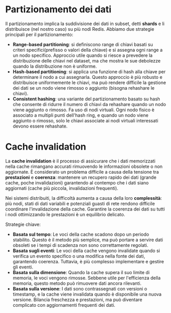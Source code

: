 # Partizionamento dei dati

Il partizionamento implica la suddivisione dei dati in subset, detti **shards** e li distribuisce (nel nostro caso) su più nodi Redis. Abbiamo due strategie principali per il partizionamento:
- **Range-based partitioning**: si definiscono range di chiavi basati su criteri specifici(prefisso o valori della chiave) e si assegna ogni range a un nodo specifico. Approccio utile quando si riesce a prevedere la distribuzione delle chiavi nel dataset, ma che mostra le sue debolezze quando la distribuzione non è uniforme.
- **Hash-based partitioning**: si applica una funzione di hash alla chiave per determinare il nodo a cui assegnarla. Questo approccio è più robusto e distribuisce uniformemente le chiavi, ma può rendere difficile la gestione dei dati se un nodo viene rimosso o aggiunto (bisogna rehashare le chiavi).
- **Consistent hashing**: una variante del partizionamento basato su hash che consente di ridurre il numero di chiavi da rehashare quando un nodo viene aggiunto o rimosso. Fa uso di nodi virtuali. Ogni nodo fisico è associato a multipli punti dell'hash ring, e quando un nodo viene aggiunto o rimosso, solo le chiavi associate ai nodi virtuali interessati devono essere rehashate. 

# Cache invalidation

La **cache invalidation** è il processo di assicurare che i dati memorizzati nella cache rimangano accurati rimuovendo le informazioni obsolete o non aggiornate. È considerato un problema difficile a causa della tensione tra **prestazioni** e **coerenza**: mantenere un recupero rapido dei dati (grande cache, poche invalidazioni) garantendo al contempo che i dati siano aggiornati (cache più piccola, invalidazioni frequenti).

Nei sistemi distribuiti, la difficoltà aumenta a causa della loro **complessità**: più nodi, stati di dati variabili e potenziali guasti di rete rendono difficile coordinare l'invalidazione della cache. Garantire la coerenza dei dati su tutti i nodi ottimizzando le prestazioni è un equilibrio delicato.

Strategie chiave:
* **Basata sul tempo**: Le voci della cache scadono dopo un periodo stabilito. Questo è il metodo più semplice, ma può portare a servire dati obsoleti se i tempi di scadenza non sono correttamente regolati.
* **Basata sugli eventi**: Le voci della cache vengono invalidate quando si verifica un evento specifico o una modifica nella fonte dei dati, garantendo coerenza. Tuttavia, è più complesso implementare e gestire gli eventi.
* **Basata sulla dimensione**: Quando la cache supera il suo limite di memoria, le voci vengono rimosse. Sebbene utile per l'efficienza della memoria, questo metodo può rimuovere dati ancora rilevanti.
* **Basata sulla versione**: I dati sono contrassegnati con versioni o timestamp, e la cache viene invalidata quando è disponibile una nuova versione. Bilancia freschezza e prestazioni, ma può diventare complicato con aggiornamenti frequenti dei dati.

